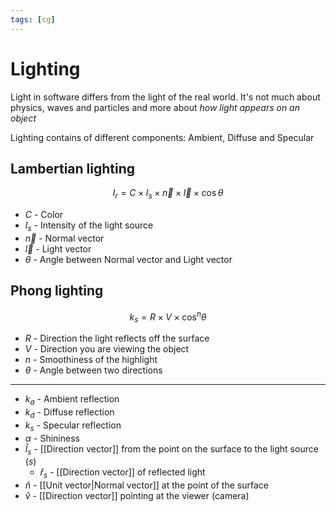 ```yaml
---
tags: [cg]
---
```


# Lighting

Light in software differs from the light of the real world. It's not much about physics, waves and particles and more about _how light appears on an object_

<!--
```plantuml
scale 1.2
hide empty members
left to right direction

class Ambient
class Diffuse
class Specular
class PhongReflection
class LambertianReflection

Ambient <-- PhongReflection
Diffuse <-- PhongReflection
Specular <-- PhongReflection
```
-->

Lighting contains of different components: Ambient, Diffuse and Specular

## Lambertian lighting

$$
I_r = C \times I_s \times \vec{n} \times \vec{l} \times \cos{\theta}
$$

- $C$ - Color
- $I_s$ - Intensity of the light source
- $\vec{n}$ - Normal vector
- $\vec{l}$ - Light vector
- $\theta$ - Angle between Normal vector and Light vector

## Phong lighting

$$
k_s = R \times V \times \cos^n\theta
$$

- $R$ - Direction the light reflects off the surface
- $V$ - Direction you are viewing the object
- $n$ - Smoothiness of the highlight
- $\theta$ - Angle between two directions

---

- $k_a$ - Ambient reflection
- $k_d$ - Diffuse reflection
- $k_s$ - Specular reflection
- $\alpha$ - Shininess
- $\hat{l}_s$ - [[Direction vector]] from the point on the surface to the light source ($s$)
	- $\hat{r}_s$ - [[Direction vector]] of reflected light 
- $\hat{n}$ - [[Unit vector|Normal vector]] at the point of the surface
- $\hat{v}$ - [[Direction vector]] pointing at the viewer (camera)



<!--
- Lights
	- [[Lights & Shadows]]
	- [[Color]]

- [[Bidirectional reflectance distribution function]]

-->